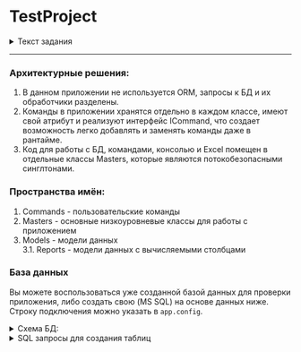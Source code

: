 # TestProject

<details>
	<summary>Текст задания</summary>
	<br>
Тестовое задание на позицию разработчик CRM  <br>
  <br>
Основные сущности:  <br>
1.	 Физическое лицо (имя, фамилия, отчество, пол, возраст, место работы, страна, город, адрес, e-mail, телефон, дата рождения)    <br>
2.	 Юридическое лицо (Наименование компании, ИНН, ОГРН, страна, город, адрес, e-mail, телефон)  <br>
3.	 Договор (Контрагент (юр. лицо), Уполномоченное лицо (физ. лицо), Сумма договора, Статус, Дата подписания)   <br>
<br>
	
Задание:  
Написать консольное приложение на языке c#, в котором необходимо реализовать классы для сущностей. Пользователь в приложении может выполнить следующие действия:  
1.	Вывести сумму всех заключенных договоров за текущий год.
2.	Вывести сумму заключенных договоров по каждому контрагенту из России.
3.	Вывести список e-mail уполномоченных лиц, заключивших договора за последние 30 дней, на сумму больше 40000.
4.	Изменить статус договора на "Расторгнут" для физических лиц, у которых есть действующий договор, и возраст которых старше 60 лет включительно.
5.	Создать отчет (текстовый файл, например, в формате xml, xlsx, json) содержащий ФИО, e-mail, моб. телефон, дату рождения физ. лиц, у которых есть действующие договора по компаниям, расположенных в городе Москва.  
  
Ограничение: Все данные по сущностям считываются/записываются из БД SQL (MS SQL, PostgreSQL, Oracle).  Данные в задачах 1-3 должны быть получены sql-запросом - без фильтрации на C#.В задаче 5 отчет формируется средствами c# на основе данных из БД.  

</details>

___

### Архитектурные решения:  
1. В данном приложении не используется ORM, запросы к БД и их обработчики разделены.  
2. Команды в приложении хранятся отдельно в каждом классе, имеют свой атрибут и реализуют интерфейс ICommand, что создает возможность легко добавлять и заменять команды даже в рантайме.
3. Код для работы с БД, командами, консолью и Excel помещен в отдельные классы Masters, которые являются потокобезопасными синглтонами.

### Пространства имён:  
1. Commands - пользовательские команды  
2. Masters - основные низкоуровневые классы для работы с приложением  
3. Models - модели данных  
	3.1. Reports - модели данных с вычисляемыми столбцами

### База данных
Вы можете воспользоваться уже созданной базой данных для проверки приложения, либо создать свою (MS SQL) на основе данных ниже. Строку подключения можно указать в `app.config`.
<details>
  <summary>Схема БД:</summary> 
  
  ![image](https://github.com/usernamenetdev/TestProject/assets/143216111/a06e2cdb-2820-46c4-a5b6-0d0ff808bed5)
    
</details>


<details>
  <summary>SQL запросы для создания таблиц</summary>  

  
  Company:  
```
 CREATE TABLE [dbo].[Company] (
    [Id]          INT            IDENTITY (1, 1) NOT NULL,
    [COMPANYNAME] NVARCHAR (50)  NOT NULL,
    [ITN]         CHAR (12)      NOT NULL,
    [BIN]         CHAR (13)      NOT NULL,
    [COUNTRY]     NVARCHAR (50)  NOT NULL,
    [CITY]        NVARCHAR (50)  NOT NULL,
    [ADDRESS]     NVARCHAR (100) NOT NULL,
    [EMAIL]       NVARCHAR (50)  NOT NULL,
    [TEL]         VARCHAR (20)   NOT NULL,
    PRIMARY KEY CLUSTERED ([Id] ASC)
);
```
  Person:  
```
CREATE TABLE [dbo].[Person] (
    [Id]         INT           IDENTITY (1, 1) NOT NULL,
    [LASTNAME]   NVARCHAR (50) NOT NULL,
    [FIRSTNAME]  NVARCHAR (50) NOT NULL,
    [MIDDLENAME] NVARCHAR (50) NOT NULL,
    [SEX]        NCHAR (1)     NOT NULL,
	[COUNTRY]    NVARCHAR (50) NOT NULL,
	[CITY]       NVARCHAR (50) NOT NULL,
	[ADDRESS]    NVARCHAR (100)NOT NULL,
	[EMAIL]		 NVARCHAR (50) NOT NULL,
	[TEL]        NVARCHAR (20) NOT NULL,
    [BIRTHDAY]   DATE          NOT NULL,
    [COMPANY_ID] INT           NOT NULL,
    PRIMARY KEY CLUSTERED ([Id] ASC),
    FOREIGN KEY ([COMPANY_ID]) REFERENCES [dbo].[Company] ([Id])
);
```
  Contract:  
```
CREATE TABLE [dbo].[Contract] (
    [Id]              INT           IDENTITY (1, 1) NOT NULL,
    [COMPANY_ID]      INT           NOT NULL,
    [PERSON_ID]       INT           NOT NULL,
    [CONTRACT_AMOUNT] MONEY         NOT NULL,
    [STATUS]          NVARCHAR (15) NOT NULL,
    [DATE]            DATE          NOT NULL,
    PRIMARY KEY CLUSTERED ([Id] ASC),
    FOREIGN KEY ([COMPANY_ID]) REFERENCES [dbo].[Company] ([Id])
);
```
</details>
